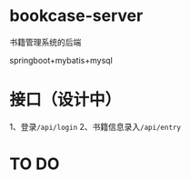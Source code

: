 # bookcase-server
书籍管理系统的后端

springboot+mybatis+mysql

# 接口（设计中）
1、登录`/api/login`
2、书籍信息录入`/api/entry`

# TO DO

